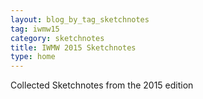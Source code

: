 ```yaml
---
layout: blog_by_tag_sketchnotes
tag: iwmw15
category: sketchnotes
title: IWMW 2015 Sketchnotes
type: home
---
```


Collected Sketchnotes from the 2015 edition
